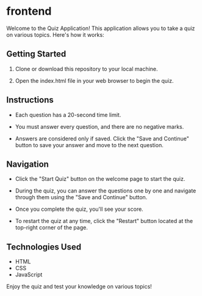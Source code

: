 # frontend


Welcome to the Quiz Application! This application allows you to take a quiz on various topics. Here's how it works:

## Getting Started

1. Clone or download this repository to your local machine.

2. Open the index.html file in your web browser to begin the quiz.

## Instructions

- Each question has a 20-second time limit.

- You must answer every question, and there are no negative marks.

- Answers are considered only if saved. Click the "Save and Continue" button to save your answer and move to the next question.

## Navigation

- Click the "Start Quiz" button on the welcome page to start the quiz.

- During the quiz, you can answer the questions one by one and navigate through them using the "Save and Continue" button.

- Once you complete the quiz, you'll see your score.

- To restart the quiz at any time, click the "Restart" button located at the top-right corner of the page.

## Technologies Used

- HTML
- CSS
- JavaScript

Enjoy the quiz and test your knowledge on various topics!
